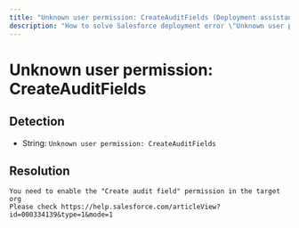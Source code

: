 ```yaml
---
title: "Unknown user permission: CreateAuditFields (Deployment assistant)"
description: "How to solve Salesforce deployment error \"Unknown user permission: CreateAuditFields\""
---
```

<!-- markdownlint-disable MD013 -->
# Unknown user permission: CreateAuditFields

## Detection

- String: `Unknown user permission: CreateAuditFields`

## Resolution

```shell
You need to enable the "Create audit field" permission in the target org
Please check https://help.salesforce.com/articleView?id=000334139&type=1&mode=1
```
